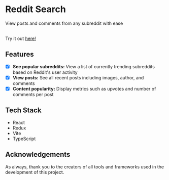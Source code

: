 # Reddit Search

View posts and comments from any subreddit with ease<br/><br/>

Try it out [here!](https://reddit-search-nine.vercel.app/)

## Features

- [x] **See popular subreddits:** View a list of currently trending subreddits based on Reddit's user activity
- [x] **View posts:** See all recent posts including images, author, and comments
- [x] **Content popularity:** Display metrics such as upvotes and number of comments per post

## Tech Stack

- React
- Redux
- Vite
- TypeScript

## Acknowledgements

As always, thank you to the creators of all tools and frameworks used in the development of this project.
